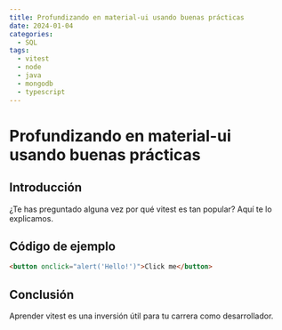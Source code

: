 ```yaml
---
title: Profundizando en material-ui usando buenas prácticas
date: 2024-01-04
categories:
  - SQL
tags:
  - vitest
  - node
  - java
  - mongodb
  - typescript
---
```


# Profundizando en material-ui usando buenas prácticas

## Introducción

¿Te has preguntado alguna vez por qué vitest es tan popular? Aquí te lo explicamos.

## Código de ejemplo

```html
<button onclick="alert('Hello!')">Click me</button>
```

## Conclusión

Aprender vitest es una inversión útil para tu carrera como desarrollador.